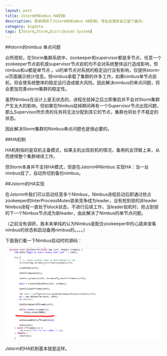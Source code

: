 ```yaml
---
layout: post
title: Jstorm的Nimbus HA机制
description: 简单调研了Jstorm的Nimbus HA机制，写在这里给自己留个备份。
category: bigdata
tags: [JStorm,Storm,Distributed System]
---
```


##storm的nimbus 单点问题

众所周知，在Storm集群系统中，zookeeper和supervisor都是多节点，任意一个zookeeper节点宕机或supervisor节点宕机均不会对系统整体运行造成影响，但 nimbus和ui都是单节点 。ui的单节点对系统的稳定运行没有影响，仅提供storm-ui页面展示统计信息。但nimbus承载了集群的许多工作，如果nimbus单节点宕机，将会使系统整体的稳定运行造成极大风险。因此解决nimbus的单点问题，将会更加完善storm集群的稳定性。

虽然Nimbus在设计上是无状态的，进程在挂掉之后立即重启并不会对Storm集群产生太大的影响，但如果在Nimbus挂掉期间再有一个Supervisor节点出现问题，那么Supervisor所负责的任务将无法分配到其它的节点，集群也将处于不稳定的状态。

因此解决Storm集群的Nimbus单点问题也是很必要的。

##HA机制

HA机制指的是双机主备模式，如果主机出现宕机的情况，备用机会顶替上来，从而使得整个集群继续工作。

但Storm本身并不支持HA模式，但是在Jstorm中Nimbus 实现HA：当一台nimbus挂了，自动热切到备份nimbus。

##Jstorm的HA实现

在Jstorm中我们可以启动任意多个Nimbus，Nimbus进程启动后即通过抢占zookeeper的InterProcessMutex锁来竞争成为leader，没有抢到锁的非leader Nimbus进程一直处于block状态，不进行后续工作，当leader宕机时，抢占到锁的下一个Nimbus节点成为新leader，由此解决了Nimbus的单节点问题。

（之前没有调研，我本来单纯的认为Nimbus是配合zookeeper中的心跳来查看nimbus的状态和启动备用nimbus的。。。。）

下面我们看一下Nimbus启动时的源码：

 ![NimbusHA](/images/jstorm/NimbusHA.png)
 
Jstorm的HA机制基本就是这样。


